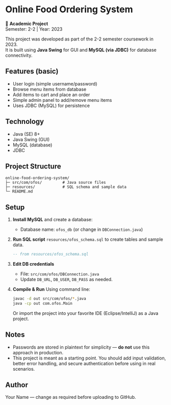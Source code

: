 # Online Food Ordering System

📌 **Academic Project**  
Semester: 2-2 | Year: 2023

This project was developed as part of the 2-2 semester coursework in 2023.  
It is built using **Java Swing** for GUI and **MySQL (via JDBC)** for database connectivity.


## Features (basic)
- User login (simple username/password)
- Browse menu items from database
- Add items to cart and place an order
- Simple admin panel to add/remove menu items
- Uses JDBC (MySQL) for persistence

## Technology
- Java (SE) 8+
- Java Swing (GUI)
- MySQL (database)
- JDBC

## Project Structure
```
online-food-ordering-system/
├─ src/com/ofos/         # Java source files
├─ resources/            # SQL schema and sample data
└─ README.md
```

## Setup

1. **Install MySQL** and create a database:
   - Database name: `ofos_db` (or change in `DBConnection.java`)

2. **Run SQL script** `resources/ofos_schema.sql` to create tables and sample data.
   ```sql
   -- from resources/ofos_schema.sql
   ```

3. **Edit DB credentials**
   - File: `src/com/ofos/DBConnection.java`
   - Update `DB_URL`, `DB_USER`, `DB_PASS` as needed.

4. **Compile & Run**
   Using command line:
   ```bash
   javac -d out src/com/ofos/*.java
   java -cp out com.ofos.Main
   ```
   Or import the project into your favorite IDE (Eclipse/IntelliJ) as a Java project.

## Notes
- Passwords are stored in plaintext for simplicity — **do not** use this approach in production.
- This project is meant as a starting point. You should add input validation, better error handling, and secure authentication before using in real scenarios.

## Author
Your Name — change as required before uploading to GitHub.
